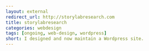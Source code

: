 ```yaml
---
layout: external
redirect_url: http://storylabresearch.com
title: storylabresearch
categories: webdesign
tags: [ongoing, web-design, wordpress]
short: I designed and now maintain a Wordpress site.
---
```

